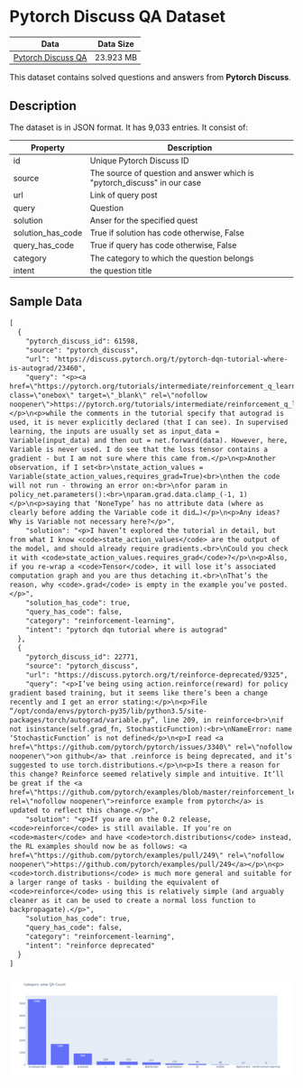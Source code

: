 # Pytorch Discuss QA Dataset


| Data | Data Size |
|---|---|
|[Pytorch Discuss QA](https://github.com/garima-mahato/PytorchDiscussQADataset/blob/main/pytorch_discussion/pytorch_discuss_data.json)| 23.923 MB|


This dataset contains solved questions and answers from **Pytorch Discuss**. 

## Description

The dataset is in JSON format. It has 9,033 entries. It consist of:

| Property | Description |
|---|---|
| id | Unique Pytorch Discuss ID |
| source | The source of question and answer which is "pytorch_discuss" in our case| 
| url | Link of query post| 
| query | Question | 
| solution | Anser for the specified quest| 
| solution_has_code | True if solution has code otherwise, False | 
| query_has_code | True if query has code otherwise, False | 
| category | The category to which the question belongs | 
| intent | the question title |


## Sample Data

```
[
  {
    "pytorch_discuss_id": 61598,
    "source": "pytorch_discuss",
    "url": "https://discuss.pytorch.org/t/pytorch-dqn-tutorial-where-is-autograd/23460",
    "query": "<p><a href=\"https://pytorch.org/tutorials/intermediate/reinforcement_q_learning.html\" class=\"onebox\" target=\"_blank\" rel=\"nofollow noopener\">https://pytorch.org/tutorials/intermediate/reinforcement_q_learning.html</a></p>\n<p>while the comments in the tutorial specify that autograd is used, it is never explicitly declared (that I can see). In supervised learning, the inputs are usually set as input_data = Variable(input_data) and then out = net.forward(data). However, here, Variable is never used. I do see that the loss tensor contains a gradient - but I am not sure where this came from.</p>\n<p>Another observation, if I set<br>\nstate_action_values = Variable(state_action_values,requires_grad=True)<br>\nthen the code will not run - throwing an error on:<br>\nfor param in policy_net.parameters():<br>\nparam.grad.data.clamp_(-1, 1)</p>\n<p>saying that ‘NoneType’ has no attribute data (where as clearly before adding the Variable code it did…)</p>\n<p>Any ideas? Why is Variable not necessary here?</p>",
    "solution": "<p>I haven’t explored the tutorial in detail, but from what I know <code>state_action_values</code> are the output of the model, and should already require gradients.<br>\nCould you check it with <code>state_action_values.requires_grad</code>?</p>\n<p>Also, if you re-wrap a <code>Tensor</code>, it will lose it’s associated computation graph and you are thus detaching it.<br>\nThat’s the reason, why <code>.grad</code> is empty in the example you’ve posted.</p>",
    "solution_has_code": true,
    "query_has_code": false,
    "category": "reinforcement-learning",
    "intent": "pytorch dqn tutorial where is autograd"
  },
  {
    "pytorch_discuss_id": 22771,
    "source": "pytorch_discuss",
    "url": "https://discuss.pytorch.org/t/reinforce-deprecated/9325",
    "query": "<p>I’ve being using action.reinforce(reward) for policy gradient based training, but it seems like there’s been a change recently and I get an error stating:</p>\n<p>File “/opt/conda/envs/pytorch-py35/lib/python3.5/site-packages/torch/autograd/variable.py”, line 209, in reinforce<br>\nif not isinstance(self.grad_fn, StochasticFunction):<br>\nNameError: name ‘StochasticFunction’ is not defined</p>\n<p>I read <a href=\"https://github.com/pytorch/pytorch/issues/3340\" rel=\"nofollow noopener\">on github</a> that .reinforce is being deprecated, and it’s suggested to use torch.distributions.</p>\n<p>Is there a reason for this change? Reinforce seemed relatively simple and intuitive. It’ll be great if the <a href=\"https://github.com/pytorch/examples/blob/master/reinforcement_learning/reinforce.py\" rel=\"nofollow noopener\">reinforce example from pytorch</a> is updated to reflect this change.</p>",
    "solution": "<p>If you are on the 0.2 release, <code>reinforce</code> is still available. If you’re on <code>master</code> and have <code>torch.distributions</code> instead, the RL examples should now be as follows: <a href=\"https://github.com/pytorch/examples/pull/249\" rel=\"nofollow noopener\">https://github.com/pytorch/examples/pull/249</a></p>\n<p><code>torch.distributions</code> is much more general and suitable for a larger range of tasks - building the equivalent of <code>reinforce</code> using this is relatively simple (and arguably cleaner as it can be used to create a normal loss function to backpropagate).</p>",
    "solution_has_code": true,
    "query_has_code": false,
    "category": "reinforcement-learning",
    "intent": "reinforce deprecated"
  }
]
```


![](https://raw.githubusercontent.com/garima-mahato/PytorchDiscussQADataset/main/category_wise_qa.png?token=AMPY6RHDWFJZKSNA6PEVP2TBCV5ZE)